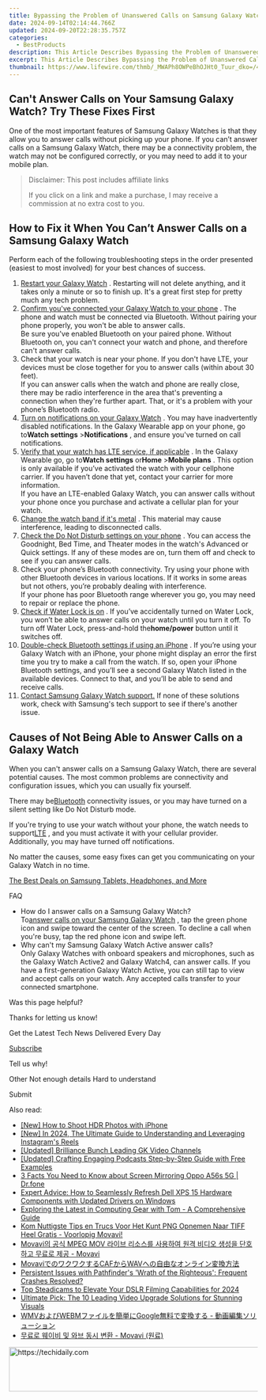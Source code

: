 ```yaml
---
title: Bypassing the Problem of Unanswered Calls on Samsung Galaxy Watch Devices
date: 2024-09-14T02:14:44.766Z
updated: 2024-09-20T22:28:35.757Z
categories:
  - BestProducts
description: This Article Describes Bypassing the Problem of Unanswered Calls on Samsung Galaxy Watch Devices
excerpt: This Article Describes Bypassing the Problem of Unanswered Calls on Samsung Galaxy Watch Devices
thumbnail: https://www.lifewire.com/thmb/_MWAPh8OWPeBhOJHt0_Tuur_dko=/400x300/filters:no_upscale():max_bytes(150000):strip_icc():format(webp)/galaxywatchcantanswercalls-4099d94d72d0406aaf4020edf06872e3.jpg
---
```


## Can't Answer Calls on Your Samsung Galaxy Watch? Try These Fixes First
 One of the most important features of Samsung Galaxy Watches is that they allow you to answer calls without picking up your phone. If you can’t answer calls on a Samsung Galaxy Watch, there may be a connectivity problem, the watch may not be configured correctly, or you may need to add it to your mobile plan.  

>  Disclaimer: This post includes affiliate links
>
>  If you click on a link and make a purchase, I may receive a commission at no extra cost to you.
>

## How to Fix it When You Can’t Answer Calls on a Samsung Galaxy Watch

 Perform each of the following troubleshooting steps in the order presented (easiest to most involved) for your best chances of success.  

1. [Restart your Galaxy Watch](https://www.lifewire.com/restart-samsung-galaxy-watch-5217412) . Restarting will not delete anything, and it takes only a minute or so to finish up. It's a great first step for pretty much any tech problem.
2. [Confirm you've connected your Galaxy Watch to your phone](https://www.lifewire.com/connect-samsung-galaxy-watch-to-phone-5217958) . The phone and watch must be connected via Bluetooth. Without pairing your phone properly, you won't be able to answer calls.  
 Be sure you've enabled Bluetooth on your paired phone. Without Bluetooth on, you can't connect your watch and phone, and therefore can't answer calls.
3. Check that your watch is near your phone. If you don't have LTE, your devices must be close together for you to answer calls (within about 30 feet).  
 If you can answer calls when the watch and phone are really close, there may be radio interference in the area that's preventing a connection when they're further apart. That, or it's a problem with your phone’s Bluetooth radio.
4. [Turn on notifications on your Galaxy Watch](https://www.lifewire.com/receive-text-messages-on-samsung-galaxy-watch-5217923) . You may have inadvertently disabled notifications. In the Galaxy Wearable app on your phone, go to**Watch settings** \>**Notifications** , and ensure you've turned on call notifications.
5. [Verify that your watch has LTE service, if applicable](https://shop-links.co/link/?exclusive=1&publisher_slug=itechdaily19598&url=https%3A%2F%2Fwww.samsung.com%2Fus%2Fsupport%2Fanswer%2FANS00082122%2F) . In the Galaxy Wearable go, go to**Watch settings** or**Home** \>**Mobile plans** . This option is only available if you’ve activated the watch with your cellphone carrier. If you haven’t done that yet, contact your carrier for more information.  
 If you have an LTE-enabled Galaxy Watch, you can answer calls without your phone once you purchase and activate a cellular plan for your watch.
6. [Change the watch band if it's metal](https://shop-links.co/link/?exclusive=1&publisher_slug=itechdaily19598&url=https%3A%2F%2Fwww.samsung.com%2Fus%2Fsupport%2Fanswer%2FANS00087245%2F) . This material may cause interference, leading to disconnected calls.
7. [Check the Do Not Disturb settings on your phone](https://www.lifewire.com/use-do-not-disturb-on-android-4688870) . You can access the Goodnight, Bed Time, and Theater modes in the watch's Advanced or Quick settings. If any of these modes are on, turn them off and check to see if you can answer calls.
8. Check your phone’s Bluetooth connectivity. Try using your phone with other Bluetooth devices in various locations. If it works in some areas but not others, you’re probably dealing with interference.  
 If your phone has poor Bluetooth range wherever you go, you may need to repair or replace the phone.
9. [Check if Water Lock is on](https://www.lifewire.com/is-galaxy-watch-waterproof-4774452) . If you’ve accidentally turned on Water Lock, you won’t be able to answer calls on your watch until you turn it off. To turn off Water Lock, press-and-hold the**home/power** button until it switches off.
10. [Double-check Bluetooth settings if using an iPhone](https://www.lifewire.com/connect-bluetooth-devices-to-iphone-2000092) . If you’re using your Galaxy Watch with an iPhone, your phone might display an error the first time you try to make a call from the watch. If so, open your iPhone Bluetooth settings, and you’ll see a second Galaxy Watch listed in the available devices. Connect to that, and you’ll be able to send and receive calls.
11. [Contact Samsung Galaxy Watch support.](https://shop-links.co/link/?exclusive=1&publisher_slug=itechdaily19598&url=https%3A%2F%2Fwww.samsung.com%2Fus%2Fsupport%2Fmobile%2Fwearables%2Fsmartwatches%2Fgalaxy-watch%2F) If none of these solutions work, check with Samsung's tech support to see if there's another issue.

## Causes of Not Being Able to Answer Calls on a Galaxy Watch

 When you can't answer calls on a Samsung Galaxy Watch, there are several potential causes. The most common problems are connectivity and configuration issues, which you can usually fix yourself.

 There may be[Bluetooth](https://www.lifewire.com/what-is-bluetooth-2377412) connectivity issues, or you may have turned on a silent setting like Do Not Disturb mode.

 If you're trying to use your watch without your phone, the watch needs to support[LTE](https://www.lifewire.com/what-is-lte-3426453) , and you must activate it with your cellular provider. Additionally, you may have turned off notifications.

 No matter the causes, some easy fixes can get you communicating on your Galaxy Watch in no time.

[The Best Deals on Samsung Tablets, Headphones, and More](https://www.lifewire.com/best-samsung-deals-8601352)

 FAQ

* How do I answer calls on a Samsung Galaxy Watch?  
 To[answer calls on your Samsung Galaxy Watch](https://www.lifewire.com/answer-call-on-samsung-galaxy-watch-5201661) , tap the green phone icon and swipe toward the center of the screen. To decline a call when you're busy, tap the red phone icon and swipe left.
* Why can't my Samsung Galaxy Watch Active answer calls?  
 Only Galaxy Watches with onboard speakers and microphones, such as the Galaxy Watch Active2 and Galaxy Watch4, can answer calls. If you have a first-generation Galaxy Watch Active, you can still tap to view and accept calls on your watch. Any accepted calls transfer to your connected smartphone.

Was this page helpful?

Thanks for letting us know!

 Get the Latest Tech News Delivered Every Day

[Subscribe](https://www.lifewire.com/#)

Tell us why!

 Other  Not enough details  Hard to understand

 Submit

<ins class="adsbygoogle"
     style="display:block"
     data-ad-format="autorelaxed"
     data-ad-client="ca-pub-7571918770474297"
     data-ad-slot="1223367746"></ins>

<ins class="adsbygoogle"
     style="display:block"
     data-ad-client="ca-pub-7571918770474297"
     data-ad-slot="8358498916"
     data-ad-format="auto"
     data-full-width-responsive="true"></ins>

<span class="atpl-alsoreadstyle">Also read:</span>
<div><ul>
<li><a href="https://some-knowledge.techidaily.com/new-how-to-shoot-hdr-photos-with-iphone/"><u>[New] How to Shoot HDR Photos with iPhone</u></a></li>
<li><a href="https://instagram-video-recordings.techidaily.com/new-in-2024-the-ultimate-guide-to-understanding-and-leveraging-instagrams-reels/"><u>[New] In 2024, The Ultimate Guide to Understanding and Leveraging Instagram's Reels</u></a></li>
<li><a href="https://fox-glue.techidaily.com/updated-brilliance-bunch-leading-gk-video-channels/"><u>[Updated] Brilliance Bunch Leading GK Video Channels</u></a></li>
<li><a href="https://extra-hints.techidaily.com/updated-crafting-engaging-podcasts-step-by-step-guide-with-free-examples/"><u>[Updated] Crafting Engaging Podcasts Step-by-Step Guide with Free Examples</u></a></li>
<li><a href="https://screen-mirror.techidaily.com/3-facts-you-need-to-know-about-screen-mirroring-oppo-a56s-5g-drfone-by-drfone-android/"><u>3 Facts You Need to Know about Screen Mirroring Oppo A56s 5G | Dr.fone</u></a></li>
<li><a href="https://hardware-help.techidaily.com/expert-advice-how-to-seamlessly-refresh-dell-xps-15-hardware-components-with-updated-drivers-on-windows/"><u>Expert Advice: How to Seamlessly Refresh Dell XPS 15 Hardware Components with Updated Drivers on Windows</u></a></li>
<li><a href="https://hardware-help.techidaily.com/exploring-the-latest-in-computing-gear-with-tom-a-comprehensive-guide/"><u>Exploring the Latest in Computing Gear with Tom - A Comprehensive Guide</u></a></li>
<li><a href="https://technical-tips.techidaily.com/kom-nuttigste-tips-en-trucs-voor-het-kunt-png-opnemen-naar-tiff-heel-gratis-voorlopig-movavi/"><u>Kom Nuttigste Tips en Trucs Voor Het Kunt PNG Opnemen Naar TIFF Heel Gratis - Voorlopig Movavi!</u></a></li>
<li><a href="https://technical-tips.techidaily.com/movavi-mpeg-mov-movavi/"><u>Movavi의 공식 MPEG MOV 라이브 리소스를 사용하여 원격 비디오 생성을 단호하고 무료로 제공 - Movavi</u></a></li>
<li><a href="https://technical-tips.techidaily.com/movavicafwav/"><u>MovaviでのワクワクするCAFからWAVへの自由なオンライン変換方法</u></a></li>
<li><a href="https://win-solutions.techidaily.com/persistent-issues-with-pathfinders-wrath-of-the-righteous-frequent-crashes-resolved/"><u>Persistent Issues with Pathfinder's 'Wrath of the Righteous': Frequent Crashes Resolved?</u></a></li>
<li><a href="https://some-approaches.techidaily.com/top-steadicams-to-elevate-your-dslr-filming-capabilities-for-2024/"><u>Top Steadicams to Elevate Your DSLR Filming Capabilities for 2024</u></a></li>
<li><a href="https://technical-tips.techidaily.com/ultimate-pick-the-10-leading-video-upgrade-solutions-for-stunning-visuals/"><u>Ultimate Pick: The 10 Leading Video Upgrade Solutions for Stunning Visuals</u></a></li>
<li><a href="https://technical-tips.techidaily.com/wmvwebmgoogle/"><u>WMVおよびWEBMファイルを簡単にGoogle無料で変換する - 動画編集ソリューション</u></a></li>
<li><a href="https://technical-tips.techidaily.com/1726218099367-movavi/"><u>무료로 웨이비 및 와브 동시 변환 - Movavi (원료)</u></a></li>
</ul></div>

<!-- affiliate ads begin -->
<a href="https://aligracehair.sjv.io/c/5597632/2006933/19272" target="_top" id="2006933">
  <img src="//a.impactradius-go.com/display-ad/19272-2006933" border="0" alt="https://techidaily.com" width="728" height="90"/>
</a>
<img height="0" width="0" src="https://aligracehair.sjv.io/i/5597632/2006933/19272" style="position:absolute;visibility:hidden;" border="0" />
<!-- affiliate ads end -->

